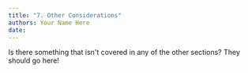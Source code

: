 ```yaml
---
title: "7. Other Considerations"
authors: Your Name Here
date: 
---
```


Is there something that isn't covered in any of the other sections?  They should go here!